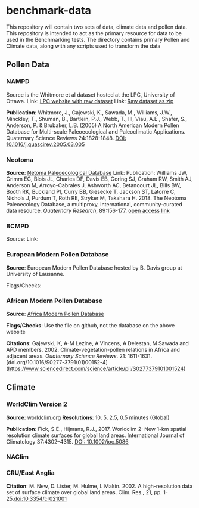 # benchmark-data

This repository will contain two sets of data, climate data and pollen data.  This repository is intended to act as the primary resource for data to be used in the Benchmarking tests.  The directory contains primary Pollen and Climate data, along with any scripts used to transform the data

## Pollen Data

### NAMPD

Source is the Whitmore et al dataset hosted at the LPC, University of Ottawa.
Link: [LPC website with raw dataset](http://http://www.lpc.uottawa.ca/data/modern/index.html)
Link: [Raw dataset as zip](http://www.lpc.uottawa.ca/data/modern/whitmoreetal2005_v1-8.zip)

**Publication**: Whitmore, J., Gajewski, K., Sawada, M., Williams, J.W., Minckley, T., Shuman, B., Bartlein, P.J., Webb, T., III, Viau, A.E., Shafer, S., Anderson, P. & Brubaker, L.B. (2005) A North American Modern Pollen Database for Multi-scale Paleoecological and Paleoclimatic Applications. Quaternary Science Reviews 24:1828-1848. [DOI: 10.1016/j.quascirev.2005.03.005](https://www.sciencedirect.com/science/article/pii/S0277379105000934)

### Neotoma

**Source**: [Netoma Paleoecological Database](http://neotomadb.org)
Link: 
Publication: Williams JW, Grimm EC, Blois JL, Charles DF, Davis EB, Goring SJ, Graham RW, Smith AJ, Anderson M, Arroyo-Cabrales J, Ashworth AC, Betancourt JL, Bills BW, Booth RK, Buckland PI, Curry BB, Giesecke T, Jackson ST, Latorre C, Nichols J, Purdum T, Roth RE, Stryker M, Takahara H. 2018. The Neotoma Paleoecology Database, a multiproxy, international, community-curated data resource. *Quaternary Research*, 89:156-177. [open access link](https://doi.org/10.1017/qua.2017.105)

### BCMPD

Source:
Link:


### European Modern Pollen Database

**Source**: European Modern Pollen Database hosted by B. Davis group at University of Lausanne.

Flags/Checks: 


### African Modern Pollen Database

**Source**: [Africa Modern Pollen Database](http://fpd.sedoo.fr/fpd/english.do)

**Flags/Checks**: Use the file on github, not the database on the above website

**Citations**: Gajewski, K, A-M Lezine, A Vincens, A Delestan, M Sawada and APD members. 2002. Climate-vegetation-pollen relations in Africa and adjacent areas. *Quaternary Science Reviews*. 21: 1611-1631. [doi.org/10.1016/S0277-3791(01)00152-4] (https://www.sciencedirect.com/science/article/pii/S0277379101001524)

## Climate

### WorldClim Version 2

**Source**: [worldclim.org](worldclim.org/version2)
**Resolutions**: 10, 5, 2.5, 0.5 minutes (Global)

**Publication**: Fick, S.E., Hijmans, R.J., 2017. Worldclim 2: New 1-km spatial resolution climate surfaces for global land areas. International Journal of Climatology 37:4302–4315. [DOI: 10.1002/joc.5086](http://dx.doi.org/10.1002/joc.5086)

### NAClim


### CRU/East Anglia

**Citation**: M. New, D. Lister, M. Hulme, I. Makin. 2002. A high-resolution data set of surface climate over global land areas. Clim. Res., 21, pp. 1-25.[doi:10.3354/cr021001
](http://www.int-res.com/abstracts/cr/v21/n1/p1-25/) 

